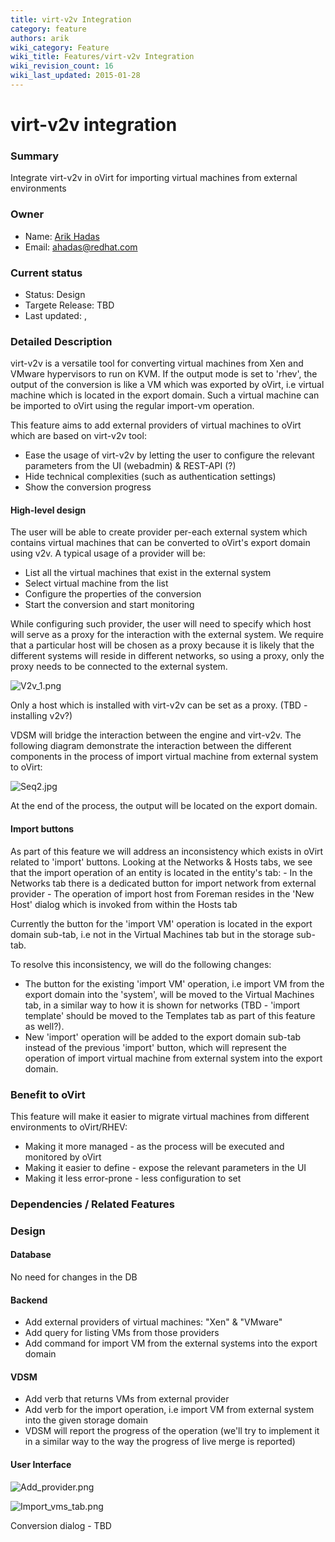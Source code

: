 ```yaml
---
title: virt-v2v Integration
category: feature
authors: arik
wiki_category: Feature
wiki_title: Features/virt-v2v Integration
wiki_revision_count: 16
wiki_last_updated: 2015-01-28
---
```


# virt-v2v integration

### Summary

Integrate virt-v2v in oVirt for importing virtual machines from external environments

### Owner

*   Name: [ Arik Hadas](User:Arik)
*   Email: <ahadas@redhat.com>

### Current status

*   Status: Design
*   Targete Release: TBD
*   Last updated: ,

### Detailed Description

virt-v2v is a versatile tool for converting virtual machines from Xen and VMware hypervisors to run on KVM. If the output mode is set to 'rhev', the output of the conversion is like a VM which was exported by oVirt, i.e virtual machine which is located in the export domain. Such a virtual machine can be imported to oVirt using the regular import-vm operation.

This feature aims to add external providers of virtual machines to oVirt which are based on virt-v2v tool:

*   Ease the usage of virt-v2v by letting the user to configure the relevant parameters from the UI (webadmin) & REST-API (?)
*   Hide technical complexities (such as authentication settings)
*   Show the conversion progress

#### High-level design

The user will be able to create provider per-each external system which contains virtual machines that can be converted to oVirt's export domain using v2v. A typical usage of a provider will be:

*   List all the virtual machines that exist in the external system
*   Select virtual machine from the list
*   Configure the properties of the conversion
*   Start the conversion and start monitoring

While configuring such provider, the user will need to specify which host will serve as a proxy for the interaction with the external system. We require that a particular host will be chosen as a proxy because it is likely that the different systems will reside in different networks, so using a proxy, only the proxy needs to be connected to the external system.

![](V2v_1.png "V2v_1.png")

Only a host which is installed with virt-v2v can be set as a proxy. (TBD - installing v2v?)

VDSM will bridge the interaction between the engine and virt-v2v. The following diagram demonstrate the interaction between the different components in the process of import virtual machine from external system to oVirt:

![](Seq2.jpg "Seq2.jpg")

At the end of the process, the output will be located on the export domain.

#### Import buttons

As part of this feature we will address an inconsistency which exists in oVirt related to 'import' buttons. Looking at the Networks & Hosts tabs, we see that the import operation of an entity is located in the entity's tab: - In the Networks tab there is a dedicated button for import network from external provider - The operation of import host from Foreman resides in the 'New Host' dialog which is invoked from within the Hosts tab

Currently the button for the 'import VM' operation is located in the export domain sub-tab, i.e not in the Virtual Machines tab but in the storage sub-tab.

To resolve this inconsistency, we will do the following changes:

*   The button for the existing 'import VM' operation, i.e import VM from the export domain into the 'system', will be moved to the Virtual Machines tab, in a similar way to how it is shown for networks (TBD - 'import template' should be moved to the Templates tab as part of this feature as well?).
*   New 'import' operation will be added to the export domain sub-tab instead of the previous 'import' button, which will represent the operation of import virtual machine from external system into the export domain.

### Benefit to oVirt

This feature will make it easier to migrate virtual machines from different environments to oVirt/RHEV:

*   Making it more managed - as the process will be executed and monitored by oVirt
*   Making it easier to define - expose the relevant parameters in the UI
*   Making it less error-prone - less configuration to set

### Dependencies / Related Features

### Design

#### Database

No need for changes in the DB

#### Backend

*   Add external providers of virtual machines: "Xen" & "VMware"
*   Add query for listing VMs from those providers
*   Add command for import VM from the external systems into the export domain

#### VDSM

*   Add verb that returns VMs from external provider
*   Add verb for the import operation, i.e import VM from external system into the given storage domain
*   VDSM will report the progress of the operation (we'll try to implement it in a similar way to the way the progress of live merge is reported)

#### User Interface

![](Add_provider.png "Add_provider.png")

![](Import_vms_tab.png "Import_vms_tab.png")

Conversion dialog - TBD
